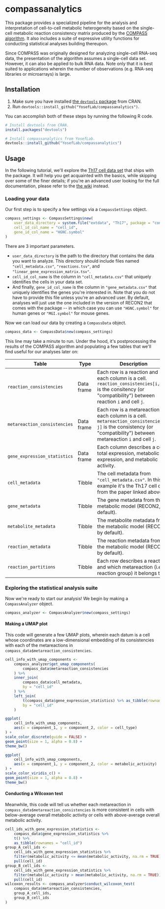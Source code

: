 # compassanalytics

This package provides a specialized pipeline for the analysis and interpretation of cell-to-cell metabolic heterogeneity based on the single-cell metabolic reaction consistency matrix produced by the [COMPASS algorithm](https://github.com/YosefLab/Compass). It also includes a suite of expressive utility functions for conducting statistical analyses building thereupon.

Since COMPASS was originally designed for analyzing single-cell RNA-seq data, the presentation of the algorithm assumes a single-cell data set. However, it can also be applied to bulk RNA data. Note only that it is best suited to applications wherein the number of observations (e.g. RNA-seq libraries or microarrays) is large.

## Installation

1. Make sure you have installed [the `devtools` package](https://github.com/r-lib/devtools) from CRAN.
1. Run `devtools::install_github("YosefLab/compassanalytics")`.

You can accomplish both of these steps by running the following R code.

```R
# Install devtools from CRAN.
install.packages("devtools")

# Install compassanalytics from YosefLab.
devtools::install_github("YosefLab/compassanalytics")
```

## Usage

In the following tutorial, we'll explore the [Th17 cell data set](https://www.biorxiv.org/content/10.1101/2020.01.23.912717v1) that ships with the package. It will help you get acquainted with the basics, while skipping over some of the finer details; if you're an advanced user looking for the full documentation, please refer to the [the wiki](https://github.com/YosefLab/compassanalytics/wiki) instead.

### Loading your data

Our first step is to specify a few settings via a `CompassSettings` object.

```R
compass_settings <- CompassSettings$new(
    user_data_directory = system.file("extdata", "Th17", package = "compassanalytics"),
    cell_id_col_name = "cell_id",
    gene_id_col_name = "HGNC.symbol"
)
```

There are 3 important parameters.

* `user_data_directory` is the path to the directory that contains the data you want to analyze. This directory should include files named `"cell_metadata.csv"`, `"reactions.tsv"`, and `"linear_gene_expression_matrix.tsv"`.
* `cell_id_col_name` is the column in `"cell_metadata.csv"` that uniquely identifies the cells in your data set.
* And finally, `gene_id_col_name` is the column in `"gene_metadata.csv"` that uniquely identifies the genes you're interested in. Note that you do not have to provide this file unless you're an advanced user. By default, analyses will just use the one included in the version of RECON2 that comes with the package -- in which case you can use `"HGNC.symbol"` for human genes or `"MGI.symbol"` for mouse genes.

Now we can load our data by creating a `CompassData` object.

```R
compass_data <- CompassData$new(compass_settings)
```

This line may take a minute to run. Under the hood, it's postprocessing the results of the COMPASS algorithm and populating a few tables that we'll find useful for our analyses later on:

| Table                        | Type       | Description                                                  |
| ---------------------------- | ---------- | ------------------------------------------------------------ |
| `reaction_consistencies`     | Data frame | Each row is a reaction and each column is a cell. `reaction_consistencies[i, j]` is the consitency (or "compatibility") between reaction `i` and cell `j`. |
| `metareaction_consistencies` | Data frame | Each row is a metareaction and each column is a cell. `metareaction_consistencies[i, j]` is the consistency (or "compatibility") between metareaction `i` and cell `j`. |
| `gene_expression_statistics` | Data frame | Each column describes a cell's total expression, metabolic expression, and metabolic activity. |
| `cell_metadata`              | Tibble     | The cell metadata from `"cell_metadata.csv"`. In this example it's the Th17 cell data from the paper linked above. |
| `gene_metadata`              | Tibble     | The gene metadata from the metabolic model (RECON2, by default). |
| `metabolite_metadata`        | Tibble     | The metabolite metadata from the metabolic model (RECON2, by default). |
| `reaction_metadata`          | Tibble     | The reaction metadata from the metabolic model (RECON2, by default). |
| `reaction_partitions`        | Tibble     | Each row describes a reaction and which metareaction (i.e. reaction group) it belongs to. |

### Exploring the statistical analysis suite

Now we're ready to start our analysis! We begin by making a `CompassAnalyzer` object.

```R
compass_analyzer <- CompassAnalyzer$new(compass_settings)
```

#### Making a UMAP plot

This code will generate a few UMAP plots, wherein each datum is a cell whose coordinates are a low-dimensional embedding of its consistencies with each of the metareactions in `compass_data$metareaction_consistencies`.

```R
cell_info_with_umap_components <-
    compass_analyzer$get_umap_components(
        compass_data$metareaction_consistencies
    ) %>%
    inner_join(
        compass_data$cell_metadata,
        by = "cell_id"
    ) %>%
    left_join(
        t(compass_data$gene_expression_statistics) %>% as_tibble(rownames = "cell_id"),
        by = "cell_id"
    )

ggplot(
    cell_info_with_umap_components,
    aes(x = component_1, y = component_2, color = cell_type)
) +
scale_color_discrete(guide = FALSE) +
geom_point(size = 1, alpha = 0.8) +
theme_bw()

ggplot(
    cell_info_with_umap_components,
    aes(x = component_1, y = component_2, color = metabolic_activity)
) +
scale_color_viridis_c() +
geom_point(size = 1, alpha = 0.8) +
theme_bw()
```

#### Conducting a Wilcoxon test

Meanwhile, this code will tell us whether each metareaction in `compass_data$metareaction_consistencies` is more consistent in cells with below-average overall metabolic activity or cells with above-average overall metabolic activity.

```R
cell_ids_with_gene_expression_statistics <-
    compass_data$gene_expression_statistics %>%
    t() %>%
    as_tibble(rownames = "cell_id")
group_A_cell_ids <-
    cell_ids_with_gene_expression_statistics %>%
    filter(metabolic_activity <= mean(metabolic_activity, na.rm = TRUE)) %>%
    pull(cell_id)
group_B_cell_ids <-
    cell_ids_with_gene_expression_statistics %>%
    filter(metabolic_activity > mean(metabolic_activity, na.rm = TRUE)) %>%
    pull(cell_id)
wilcoxon_results <- compass_analyzer$conduct_wilcoxon_test(
    compass_data$metareaction_consistencies,
    group_A_cell_ids,
    group_B_cell_ids
)
```
